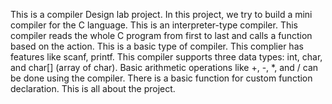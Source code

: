 This is a compiler Design lab project. In this project, we try to build a mini compiler for the C language. This is an interpreter-type compiler. This compiler reads the whole C program from first to last and calls a function based on the action. This is a basic type of compiler. This complier has features like scanf, printf. This compiler supports three data types: int, char, and char[] (array of char). Basic arithmetic operations like +, -, *, and / can be done using the compiler. There is a basic function for custom function declaration. This is all about the project.